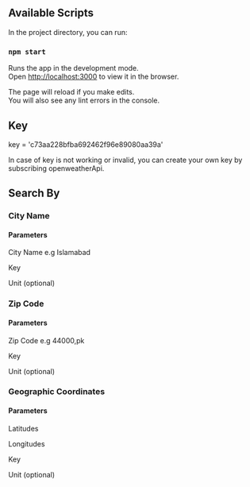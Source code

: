 ## Available Scripts

In the project directory, you can run:

### `npm start`

Runs the app in the development mode.<br />
Open [http://localhost:3000](http://localhost:3000) to view it in the browser.

The page will reload if you make edits.<br />
You will also see any lint errors in the console.

## Key
key = 'c73aa228bfba692462f96e89080aa39a'

In case of key is not working or invalid, you can create your own key by subscribing openweatherApi.

## Search By
### City Name

#### Parameters
City Name e.g Islamabad

Key

Unit (optional)

### Zip Code

#### Parameters
Zip Code e.g 44000,pk

Key

Unit (optional)

### Geographic Coordinates

#### Parameters
Latitudes

Longitudes

Key

Unit (optional)

